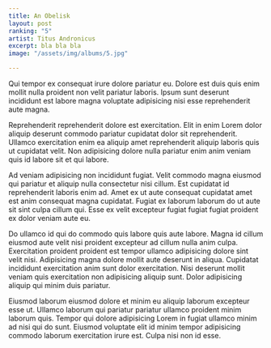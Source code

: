 ```yaml
---
title: An Obelisk
layout: post
ranking: "5"
artist: Titus Andronicus
excerpt: bla bla bla
image: "/assets/img/albums/5.jpg"

---
```

Qui tempor ex consequat irure dolore pariatur eu. Dolore est duis quis enim mollit nulla proident non velit pariatur laboris. Ipsum sunt deserunt incididunt est labore magna voluptate adipisicing nisi esse reprehenderit aute magna.

Reprehenderit reprehenderit dolore est exercitation. Elit in enim Lorem dolor aliquip deserunt commodo pariatur cupidatat dolor sit reprehenderit. Ullamco exercitation enim ea aliquip amet reprehenderit aliquip laboris quis ut cupidatat velit. Non adipisicing dolore nulla pariatur enim anim veniam quis id labore sit et qui labore.

Ad veniam adipisicing non incididunt fugiat. Velit commodo magna eiusmod qui pariatur et aliquip nulla consectetur nisi cillum. Est cupidatat id reprehenderit laboris enim ad. Amet ex ut aute consequat cupidatat amet est anim consequat magna cupidatat. Fugiat ex laborum laborum do ut aute sit sint culpa cillum qui. Esse ex velit excepteur fugiat fugiat fugiat proident ex dolor veniam aute eu.

Do ullamco id qui do commodo quis labore quis aute labore. Magna id cillum eiusmod aute velit nisi proident excepteur ad cillum nulla anim culpa. Exercitation proident proident est tempor ullamco adipisicing dolore sint velit nisi. Adipisicing magna dolore mollit aute deserunt in aliqua. Cupidatat incididunt exercitation anim sunt dolor exercitation. Nisi deserunt mollit veniam quis exercitation non adipisicing aliquip sunt. Dolor adipisicing aliquip qui minim duis pariatur.

Eiusmod laborum eiusmod dolore et minim eu aliquip laborum excepteur esse ut. Ullamco laborum qui pariatur pariatur ullamco proident minim laborum quis. Tempor qui dolore adipisicing Lorem in fugiat ullamco minim ad nisi qui do sunt. Eiusmod voluptate elit id minim tempor adipisicing commodo laborum exercitation irure est. Culpa nisi non id esse.